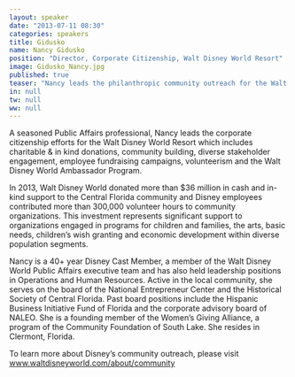 ```yaml
---
layout: speaker
date: "2013-07-11 08:30"
categories: speakers
title: Gidusko
name: Nancy Gidusko
position: "Director, Corporate Citizenship, Walt Disney World Resort"
image: Gidusko_Nancy.jpg
published: true
teaser: "Nancy leads the philanthropic community outreach for the Walt Disney World Resort which includes charitable donations, community programs, employee fundraising campaigns and volunteerism."
in: null
tw: null
ww: null
---
```

A seasoned Public Affairs professional, Nancy leads the corporate citizenship efforts for the Walt Disney World Resort which includes charitable & in kind donations, community building, diverse stakeholder engagement, employee fundraising campaigns, volunteerism and the Walt Disney World Ambassador Program.

In 2013, Walt Disney World donated more than $36 million in cash and in-kind support to the Central Florida community and Disney employees contributed more than 300,000 volunteer hours to community organizations. This investment represents significant support to organizations engaged in programs for children and families, the arts, basic needs, children’s wish granting and economic development within diverse population segments.

Nancy is a 40+ year Disney Cast Member, a member of the Walt Disney World Public Affairs executive team and has also held leadership positions in Operations and Human Resources. Active in the local community, she serves on the board of the National Entrepreneur Center and the Historical Society of Central Florida. Past board positions include the Hispanic Business Initiative Fund of Florida and the corporate advisory board of NALEO. She is a founding member of the Women’s Giving Alliance, a program of the Community Foundation of South Lake. She resides in Clermont, Florida. 

To learn more about Disney’s community outreach, please visit www.waltdisneyworld.com/about/community